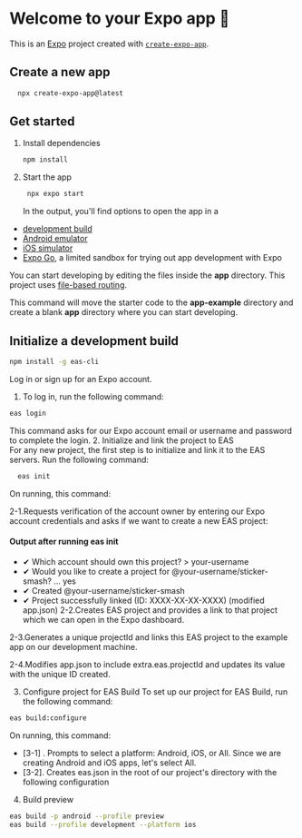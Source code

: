 # Welcome to your Expo app 👋

This is an [Expo](https://expo.dev) project created with [`create-expo-app`](https://www.npmjs.com/package/create-expo-app).

## Create a new app

```bash
  npx create-expo-app@latest 
```

## Get started

1. Install dependencies

   ```bash
   npm install
   ```

2. Start the app

   ```bash
    npx expo start
   ```
   In the output, you'll find options to open the app in a

- [development build](https://docs.expo.dev/develop/development-builds/introduction/)
- [Android emulator](https://docs.expo.dev/workflow/android-studio-emulator/)
- [iOS simulator](https://docs.expo.dev/workflow/ios-simulator/)
- [Expo Go](https://expo.dev/go), a limited sandbox for trying out app development with Expo

You can start developing by editing the files inside the **app** directory. This project uses [file-based routing](https://docs.expo.dev/router/introduction).


This command will move the starter code to the **app-example** directory and create a blank **app** directory where you can start developing.


## Initialize a development build

```bash
npm install -g eas-cli
```
Log in or sign up for an Expo account.

1. To log in, run the following command:
```bash
eas login
```
This command asks for our Expo account email or username and password to complete the login.
2. Initialize and link the project to EAS  
   For any new project, the first step is to initialize and link it to the EAS servers. Run the following command:
```bash
  eas init  
```
On running, this command:

2-1.Requests verification of the account owner by entering our Expo account credentials and asks if we want to create a new EAS project:

#### Output after running eas init
* ✔ Which account should own this project? > your-username
* ✔ Would you like to create a project for @your-username/sticker-smash? … yes
* ✔ Created @your-username/sticker-smash
* ✔ Project successfully linked (ID: XXXX-XX-XX-XXXX) (modified app.json)
  2-2.Creates EAS project and provides a link to that project which we can open in the Expo dashboard.

2-3.Generates a unique projectId and links this EAS project to the example app on our development machine.

2-4.Modifies app.json to include extra.eas.projectId and updates its value with the unique ID created.

3. Configure project for EAS Build
   To set up our project for EAS Build, run the following command:
```bash
eas build:configure
```
On running, this command:
* [3-1] . Prompts to select a platform: Android, iOS, or All. Since we are creating Android and iOS apps, let's select All.
* [3-2]. Creates eas.json in the root of our project's directory with the following configuration

4. Build preview
```bash
eas build -p android --profile preview
eas build --profile development --platform ios
```



